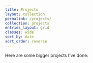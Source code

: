 ```yaml
---
title: Projects
layout: collection
permalink: /projects/
collection: projects
entries_layout: grid
classes: wide
sort_by: date
sort_order: reverse
---
```


Here are some bigger projects I've done:
